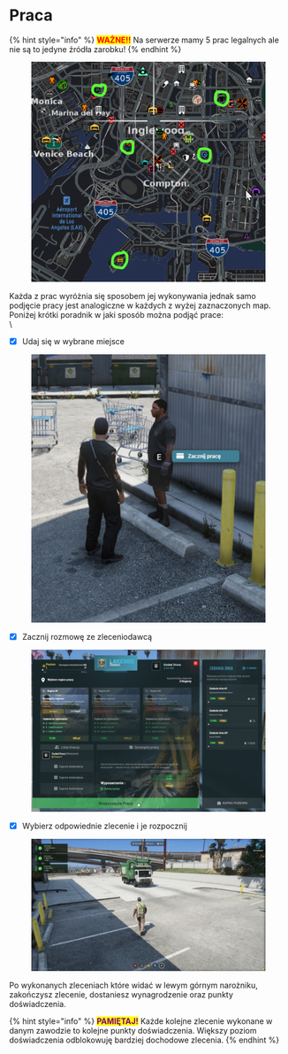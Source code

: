 # Praca

{% hint style="info" %}
<mark style="color:red;">**WAŻNE!!**</mark> Na serwerze mamy 5 prac legalnych ale nie są to jedyne źródła zarobku!
{% endhint %}

<figure><img src="../.gitbook/assets/obraz_2025-08-13_183502471.png" alt=""><figcaption></figcaption></figure>

Każda z prac wyróżnia się sposobem jej wykonywania jednak samo podjęcie pracy jest analogiczne w każdych z wyżej zaznaczonych map. Poniżej krótki poradnik w jaki sposób można podjąć prace:\
\


* [x] Udaj się w wybrane miejsce

<figure><img src="../.gitbook/assets/obraz_2025-08-13_213033618.png" alt=""><figcaption></figcaption></figure>



* [x] Zacznij rozmowę ze zleceniodawcą

<figure><img src="../.gitbook/assets/wybor.png" alt=""><figcaption></figcaption></figure>

* [x] Wybierz odpowiednie zlecenie i je rozpocznij

<figure><img src="../.gitbook/assets/praca.png" alt=""><figcaption></figcaption></figure>

Po wykonanych zleceniach które widać w lewym górnym narożniku, zakończysz zlecenie, dostaniesz wynagrodzenie oraz punkty doświadczenia.&#x20;

{% hint style="info" %}
<mark style="color:purple;">**PAMIĘTAJ!**</mark> Każde kolejne zlecenie wykonane w danym zawodzie to kolejne punkty doświadczenia. Większy poziom doświadczenia odblokowuję bardziej dochodowe zlecenia.
{% endhint %}
